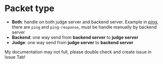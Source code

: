 # Packet type

- **Both**: handle on both judge server and backend server. Example in [ping](./ping.md), there are `ping` and `ping-response`, must be handle manually by backend server
- **Backend**: one way send from **backend server** to **judge server**
- **Judge**: one way send from **judge server** to **backend server**

My documentation may not full, please double check and create issue in Issue Tab!
